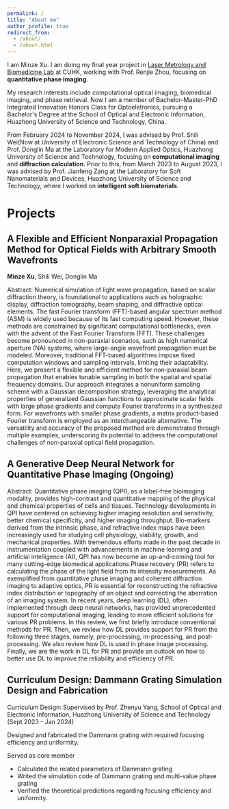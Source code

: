 ```yaml
---
permalink: /
title: "About me"
author_profile: true
redirect_from: 
  - /about/
  - /about.html
---
```


I am Minze Xu. I am doing my final year project in [Laser Metrology and Biomedicine Lab](https://www.renjiezhou.com/) at CUHK, working with Prof. Renjie Zhou, focusing on **quantitative phase imaging**. 

My research interests include computational optical imaging, biomedical imaging, and phase retrieval. Now I am a member of Bachelor-Master-PhD Integrated Innovation Honors Class for Optoeletronics, pursuing a Bachelor's Degree at the School of Optical and Electronic Information, Huazhong University of Science and Technology, China.

From February 2024 to November 2024, I was advised by Prof. Shili Wei(Now at University of Electronic Science and Technology of China) and Prof. Donglin Ma at the Laboratory for Modern Applied Optics, Huazhong University of Science and Technology, focusing on **computational imaging** and **diffraction calculation**. Prior to this, from March 2023 to August 2023, I was advised by Prof. Jianfeng Zang at the Laboratory for Soft Nanomaterials and Devices, Huazhong University of Science and Technology, where I worked on **intelligent soft biomaterials**.

Projects
======

A Flexible and Efficient Nonparaxial Propagation Method for Optical Fields with Arbitrary Smooth Wavefronts
------
**Minze Xu**, Shili Wei, Donglin Ma

Abstract: Numerical simulation of light wave propagation, based on scalar diffraction theory, is foundational to applications such as holographic display, diffraction tomography, beam shaping, and diffractive optical elements. The fast Fourier transform (FFT)-based angular spectrum method (ASM) is widely used because of its fast computing speed. However, these methods are constrained by significant computational bottlenecks, even with the advent of the Fast Fourier Transform (FFT). These challenges become pronounced in non-paraxial scenarios, such as high numerical aperture (NA) systems, where large-angle wavefront propagation must be modeled. Moreover, traditional FFT-based algorithms impose fixed computation windows and sampling intervals, limiting their adaptability. Here, we present a flexible and efficient method for non-paraxial beam propagation that enables tunable sampling in both the spatial and spatial frequency domains. Our approach integrates a nonuniform sampling scheme with a Gaussian decomposition strategy, leveraging the analytical properties of generalized Gaussian functions to approximate scalar fields with large phase gradients and compute Fourier transforms in a synthesized form. For wavefronts with smaller phase gradients, a matrix product-based Fourier transform is employed as an interchangeable alternative. The versatility and accuracy of the proposed method are demonstrated through multiple examples, underscoring its potential to address the computational challenges of non-paraxial optical field propagation.

A Generative Deep Neural Network for Quantitative Phase Imaging (Ongoing)
------

Abstract: Quantitative phase imaging (QPI), as a label-free bioimaging modality, provides high-contrast and quantitative mapping of the physical and chemical properties of cells and tissues. Technology developments in QPI have centered on achieving higher imaging resolution and sensitivity, better chemical specificity, and higher imaging throughput. Bio-markers derived from the intrinsic phase, and refractive index maps have been increasingly used for studying cell physiology, viability, growth, and mechanical properties. With tremendous efforts made in the past decade in instrumentation coupled with advancements in machine learning and artificial intelligence (AI), QPI has now become an up-and-coming tool for many cutting-edge biomedical applications.Phase recovery (PR) refers to calculating the phase of the light field from its intensity measurements. As exemplified from quantitative phase imaging and coherent diffraction imaging to adaptive optics, PR is essential for reconstructing the refractive index distribution or topography of an object and correcting the aberration of an imaging system. In recent years, deep learning (DL), often implemented through deep neural networks, has provided unprecedented support for computational imaging, leading to more efficient solutions for various PR problems. In this review, we first briefly introduce conventional methods for PR. Then, we review how DL provides support for PR from the following three stages, namely, pre-processing, in-processing, and post-processing. We also review how DL is used in phase image processing. Finally, we are the work in DL for PR and provide an outlook on how to better use DL to improve the reliability and efficiency of PR. 




Curriculum Design: Dammann Grating Simulation Design and Fabrication
------
Curriculum Design: Supervised by Prof. Zhenyu Yang, School of Optical and Electronic Information, Huazhong University of Science and Technology (Sept 2023 - Jan 2024)

Designed and fabricated the Dammann grating with required focusing efficiency and uniformity.

Served as core member

- Calculated the related parameters of Dammann grating  
- Writed the simulation code of Dammann grating and multi-value phase grating
- Verified the theoretical predictions regarding focusing efficiency and uniformity.

